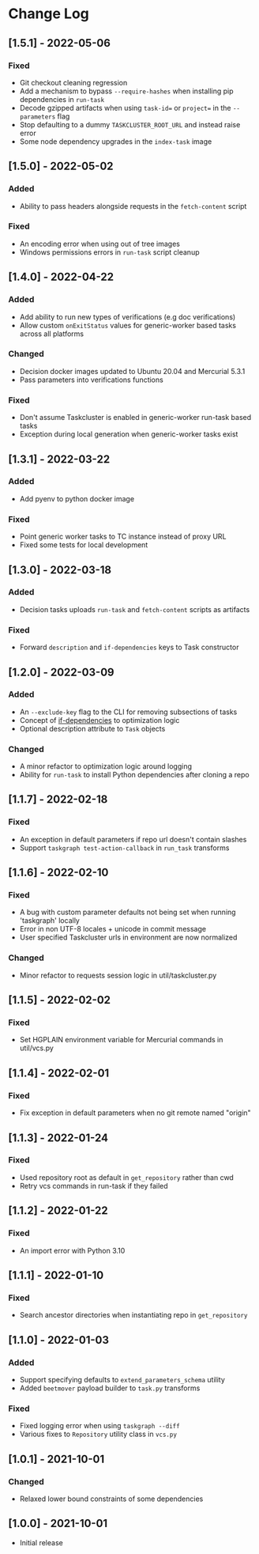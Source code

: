 # Change Log

## [1.5.1] - 2022-05-06

### Fixed
- Git checkout cleaning regression
- Add a mechanism to bypass `--require-hashes` when installing pip dependencies in `run-task`
- Decode gzipped artifacts when using `task-id=` or `project=` in the `--parameters` flag
- Stop defaulting to a dummy `TASKCLUSTER_ROOT_URL` and instead raise error
- Some node dependency upgrades in the `index-task` image

## [1.5.0] - 2022-05-02

### Added
- Ability to pass headers alongside requests in the `fetch-content` script

### Fixed
- An encoding error when using out of tree images
- Windows permissions errors in `run-task` script cleanup

## [1.4.0] - 2022-04-22

### Added
- Add ability to run new types of verifications (e.g doc verifications)
- Allow custom `onExitStatus` values for generic-worker based tasks across all platforms

### Changed
- Decision docker images updated to Ubuntu 20.04 and Mercurial 5.3.1
- Pass parameters into verifications functions

### Fixed
- Don't assume Taskcluster is enabled in generic-worker run-task based tasks
- Exception during local generation when generic-worker tasks exist

## [1.3.1] - 2022-03-22

### Added

- Add pyenv to python docker image

### Fixed

- Point generic worker tasks to TC instance instead of proxy URL
- Fixed some tests for local development

## [1.3.0] - 2022-03-18

### Added

- Decision tasks uploads `run-task` and `fetch-content` scripts as artifacts

### Fixed

- Forward `description` and `if-dependencies` keys to Task constructor

## [1.2.0] - 2022-03-09

### Added

- An ``--exclude-key`` flag to the CLI for removing subsections of tasks
- Concept of [if-dependencies][0] to optimization logic
- Optional description attribute to `Task` objects

[0]: https://taskcluster-taskgraph.readthedocs.io/en/latest/concepts/task-graphs.html#if-dependencies

### Changed

- A minor refactor to optimization logic around logging
- Ability for `run-task` to install Python dependencies after cloning a repo

## [1.1.7] - 2022-02-18

### Fixed

- An exception in default parameters if repo url doesn't contain slashes
- Support `taskgraph test-action-callback` in `run_task` transforms

## [1.1.6] - 2022-02-10

### Fixed

- A bug with custom parameter defaults not being set when running 'taskgraph' locally
- Error in non UTF-8 locales + unicode in commit message
- User specified Taskcluster urls in environment are now normalized

### Changed

- Minor refactor to requests session logic in util/taskcluster.py

## [1.1.5] - 2022-02-02

### Fixed

- Set HGPLAIN environment variable for Mercurial commands in util/vcs.py

## [1.1.4] - 2022-02-01

### Fixed

- Fix exception in default parameters when no git remote named "origin"

## [1.1.3] - 2022-01-24

### Fixed

- Used repository root as default in `get_repository` rather than cwd
- Retry vcs commands in run-task if they failed

## [1.1.2] - 2022-01-22

### Fixed

- An import error with Python 3.10

## [1.1.1] - 2022-01-10

### Fixed

- Search ancestor directories when instantiating repo in `get_repository`

## [1.1.0] - 2022-01-03

### Added

- Support specifying defaults to `extend_parameters_schema` utility
- Added `beetmover` payload builder to `task.py` transforms

### Fixed

- Fixed logging error when using `taskgraph --diff`
- Various fixes to `Repository` utility class in `vcs.py`

## [1.0.1] - 2021-10-01

### Changed

- Relaxed lower bound constraints of some dependencies

## [1.0.0] - 2021-10-01

- Initial release
